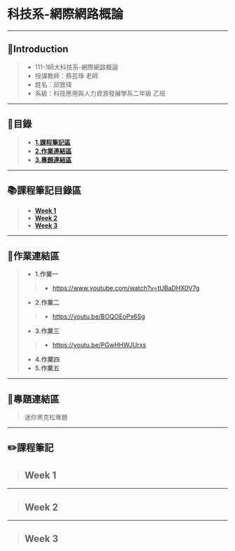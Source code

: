 # 科技系-網際網路概論
---
## 👦Introduction
> * 111-1師大科技系-網際網路概論
> * 授課教師：蔡芸琤 老師  
> * 姓名：邱致瑋  
> * 系級：科技應用與人力資源發展學系二年級 乙班   
---
## 📑目錄
>+ [**1.課程筆記區** ](https://github.com/willchiou1012/Web/blob/main/README.md#%E8%AA%B2%E7%A8%8B%E7%AD%86%E8%A8%98%E7%9B%AE%E9%8C%84%E5%8D%80)
>+ [**2.作業連結區** ](https://github.com/willchiou1012/Web/blob/main/README.md#%E4%BD%9C%E6%A5%AD%E9%80%A3%E7%B5%90%E5%8D%80)
>+ [**3.專題連結區** ](https://github.com/willchiou1012/Web/blob/main/README.md#%E5%B0%88%E9%A1%8C%E9%80%A3%E7%B5%90%E5%8D%80)
---
## 📚課程筆記目錄區  
>+ [**Week 1**](https://github.com/willchiou1012/Web/blob/main/README.md#week-1)
>+ [**Week 2**](https://github.com/willchiou1012/Web/blob/main/README.md#week-2)
>+ [**Week 3**](https://github.com/willchiou1012/Web/blob/main/README.md#week-3)
---
## 📖作業連結區
>+ **1.作業一**
>>+ https://www.youtube.com/watch?v=tUBaDHX0V7g
>+ **2.作業二**
>>+ https://youtu.be/BOQOEoPx6Sg
>+ **3.作業三**
>>+ https://youtu.be/PGwHHWJUrxs
>+ **4.作業四**
>+ **5.作業五**
---
## 🥇專題連結區
>迷你黑克松專題
---
## ✏️課程筆記
> ## Week 1
---
> ## Week 2
---
> ## Week 3
